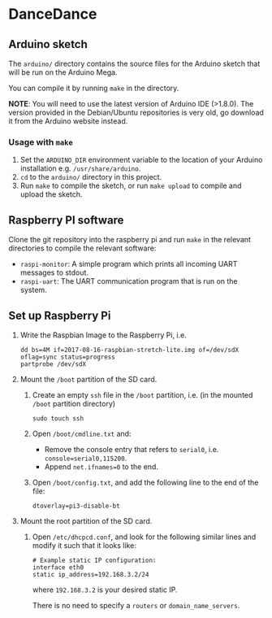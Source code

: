 # DanceDance

## Arduino sketch

The `arduino/` directory contains the source files for the Arduino sketch that will be run on the Arduino Mega.

You can compile it by running `make` in the directory.

**NOTE**: You will need to use the latest version of Arduino IDE (>1.8.0). The version provided in the Debian/Ubuntu repositories is very old, go download it from the Arduino website instead.

### Usage with `make`

1. Set the `ARDUINO_DIR` environment variable to the location of your Arduino installation e.g. `/usr/share/arduino`.
1. `cd` to the `arduino/` directory in this project.
1. Run `make` to compile the sketch, or run `make upload` to compile and upload the sketch.

## Raspberry PI software

Clone the git repository into the raspberry pi and run `make` in the relevant directories to compile the relevant software:

* `raspi-monitor`: A simple program which prints all incoming UART messages to stdout.
* `raspi-uart`: The UART communication program that is run on the system.

## Set up Raspberry Pi

1. Write the Raspbian Image to the Raspberry Pi, i.e.

    ```
    dd bs=4M if=2017-08-16-raspbian-stretch-lite.img of=/dev/sdX oflag=sync status=progress
    partprobe /dev/sdX
    ```

1. Mount the `/boot` partition of the SD card.

    1. Create an empty `ssh` file in the `/boot` partition, i.e. (in the mounted `/boot` partition directory)

        ```
        sudo touch ssh
        ```

    1. Open `/boot/cmdline.txt` and:

        * Remove the console entry that refers to `serial0`, i.e. `console=serial0,115200`.
        * Append `net.ifnames=0` to the end.

    1. Open `/boot/config.txt`, and add the following line to the end of the file:

        ```
        dtoverlay=pi3-disable-bt
        ```
 
1. Mount the root partition of the SD card.

    1. Open `/etc/dhcpcd.conf`, and look for the following similar lines and modify it such that it looks like:

        ```
        # Example static IP configuration:
        interface eth0
        static ip_address=192.168.3.2/24
        ```

        where `192.168.3.2` is your desired static IP.

        There is no need to specify a `routers` or `domain_name_servers`.
